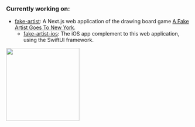 ### Currently working on:
- [fake-artist](https://fake-artist.com): A Next.js web application of the drawing board game [A Fake Artist Goes To New York](https://oinkgames.com/en/games/analog/a-fake-artist-goes-to-new-york/).
  - [fake-artist-ios](https://github.com/khalidh223/fake-artist-ios): The iOS app complement to this web application, using the SwiftUI framework.
<img src="https://github.com/khalidh223/khalidh223/assets/53101332/b7dc5d7c-9d4b-4780-b62b-5bc3315aa1ad" height="200px" />

